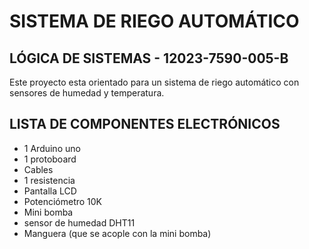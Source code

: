 # SISTEMA DE RIEGO AUTOMÁTICO
## LÓGICA DE SISTEMAS - 12023-7590-005-B
Este proyecto esta orientado para un sistema de riego automático con sensores de humedad y temperatura.

## LISTA DE COMPONENTES ELECTRÓNICOS
* 1 Arduino uno
* 1 protoboard
* Cables
* 1 resistencia
* Pantalla LCD
* Potenciómetro 10K
* Mini bomba
* sensor de humedad  DHT11
* Manguera (que se acople con la mini bomba)